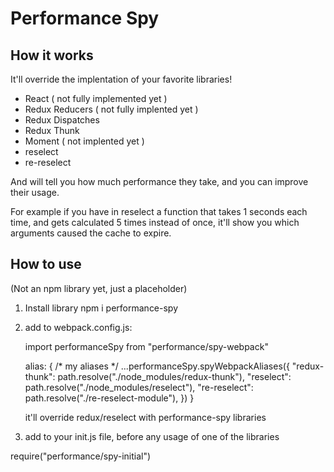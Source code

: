 # Performance Spy

## How it works

It'll override the implentation of your favorite libraries!

- React ( not fully implemented yet )
- Redux Reducers ( not fully implented yet )
- Redux Dispatches
- Redux Thunk
- Moment ( not implented yet )
- reselect
- re-reselect

And will tell you how much performance they take, and you can improve their usage.

For example if you have in reselect a function that takes 1 seconds each time, and gets calculated 5 times instead of once, it'll show you which arguments caused the cache to expire.

## How to use

(Not an npm library yet, just a placeholder)

1.  Install library
    npm i performance-spy

2.  add to webpack.config.js:

    import performanceSpy from "performance/spy-webpack"

    alias: {
        /* my aliases */
        ...performanceSpy.spyWebpackAliases({
            "redux-thunk": path.resolve("./node_modules/redux-thunk"),
            "reselect": path.resolve("./node_modules/reselect"),
            "re-reselect": path.resolve("./re-reselect-module"),
        })
    }

    it'll override redux/reselect with performance-spy libraries

3. add to your init.js file, before any usage of one of the libraries

require("performance/spy-initial")